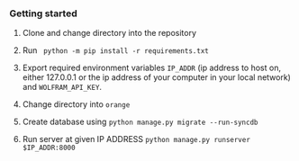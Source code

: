 ### Getting started

1. Clone and change directory into the repository

2. Run ` python -m pip install -r requirements.txt`

3. Export required environment variables `IP_ADDR` (ip address to host on, either 127.0.0.1 or the ip address of your computer in your local network) and `WOLFRAM_API_KEY`.

4. Change directory into `orange`

5. Create database using ` python manage.py migrate --run-syncdb `

6. Run server at given IP ADDRESS `python manage.py runserver $IP_ADDR:8000`
